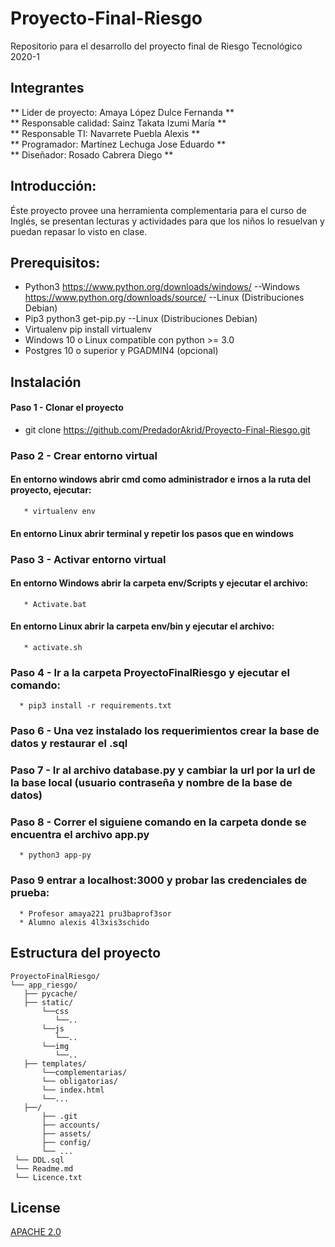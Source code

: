 # Proyecto-Final-Riesgo
Repositorio para el desarrollo del proyecto final de Riesgo Tecnológico 2020-1

## Integrantes
** Lider de proyecto: Amaya López Dulce Fernanda **  
** Responsable calidad: Sainz Takata Izumi María  **  
** Responsable TI: Navarrete Puebla Alexis  **  
** Programador: Martínez Lechuga Jose Eduardo  **  
** Diseñador: Rosado Cabrera Diego  **  


## Introducción:
Éste proyecto provee una herramienta complementaria para el curso de Inglés, se presentan lecturas y actividades para que los niños lo resuelvan y puedan repasar lo visto en clase.

## Prerequisitos:
* Python3 https://www.python.org/downloads/windows/ --Windows https://www.python.org/downloads/source/ --Linux (Distribuciones Debian)
* Pip3                                                python3 get-pip.py --Linux (Distribuciones Debian)
* Virtualenv                                          pip install virtualenv
* Windows 10 o Linux compatible con python >= 3.0
* Postgres 10 o superior y PGADMIN4 (opcional)

## Instalación

#### Paso 1 - Clonar el proyecto 

  * git clone https://github.com/PredadorAkrid/Proyecto-Final-Riesgo.git
### Paso 2 - Crear entorno virtual
  #### En entorno windows abrir cmd como administrador e irnos a la ruta del proyecto, ejecutar:
       * virtualenv env
  #### En entorno Linux abrir terminal y repetir los pasos que en windows
### Paso 3 - Activar entorno virtual
  #### En entorno Windows abrir la carpeta env/Scripts y ejecutar el archivo:
       * Activate.bat
  #### En entorno Linux abrir la carpeta env/bin y ejecutar el archivo:
       * activate.sh
### Paso 4 - Ir a la carpeta ProyectoFinalRiesgo y ejecutar el comando:
      * pip3 install -r requirements.txt
### Paso 6 -  Una vez instalado los requerimientos crear la base de datos y restaurar el .sql

### Paso 7 - Ir al archivo database.py y cambiar la url por la url de la base local (usuario contraseña y nombre de la base de datos)

### Paso 8 - Correr el siguiene comando en la carpeta donde se encuentra el archivo app.py
      * python3 app-py
### Paso 9 entrar a localhost:3000 y probar las credenciales de prueba:
      * Profesor amaya221 pru3baprof3sor
      * Alumno alexis 4l3xis3schido
## Estructura del proyecto


```
ProyectoFinalRiesgo/
└── app_riesgo/
   ├── pycache/
   ├── static/
       └──css
          └──..
       └──js
          └──..
       └──img
          └──..
   ├── templates/
       └──complementarias/
       └── obligatorias/
       └── index.html
       └──...
   ├──/
       ├── .git
       ├── accounts/
       ├── assets/
       ├── config/
       └── ...
 └── DDL.sql
 └── Readme.md
 └── Licence.txt
```



## License
[APACHE 2.0](https://choosealicense.com/licenses/apache-2.0/)
